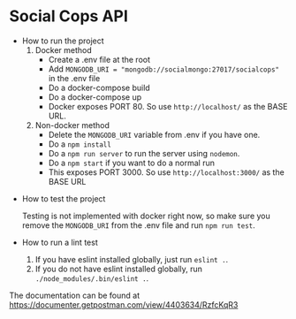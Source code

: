 # Social Cops API

- How to run the project
  1. Docker method
     - Create a .env file at the root
     - Add `MONGODB_URI = "mongodb://socialmongo:27017/socialcops"` in the .env file
     - Do a docker-compose build
     - Do a docker-compose up
     - Docker exposes PORT 80. So use `http://localhost/` as the BASE URL.
  2. Non-docker method
     - Delete the `MONGODB_URI` variable from .env if you have one.
     - Do a `npm install`
     - Do a `npm run server` to run the server using `nodemon`.
     - Do a `npm start` if you want to do a normal run
     - This exposes PORT 3000. So use `http://localhost:3000/` as the BASE URL

* How to test the project

  Testing is not implemented with docker right now, so make sure you remove the `MONGODB_URI` from the .env file and run `npm run test`.

* How to run a lint test
  1. If you have eslint installed globally, just run `eslint .`.
  2. If you do not have eslint installed globally, run `./node_modules/.bin/eslint .`.

The documentation can be found at https://documenter.getpostman.com/view/4403634/RzfcKqR3
